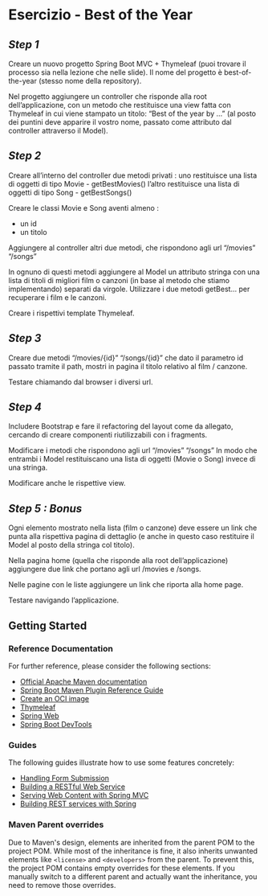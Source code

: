 # Esercizio - Best of the Year

## *Step 1*
Creare un nuovo progetto Spring Boot MVC + Thymeleaf (puoi trovare il processo sia nella lezione che nelle slide). Il nome del progetto è best-of-the-year (stesso nome della repository).

Nel progetto aggiungere un controller che risponde alla root dell’applicazione, con un metodo che restituisce una view fatta con Thymeleaf in cui viene stampato un titolo: “Best of the year by …” (al posto dei puntini deve apparire il vostro nome, passato come attributo dal controller attraverso il Model).
## *Step 2*
Creare all’interno del controller due metodi privati :
uno restituisce una lista di oggetti di tipo Movie - getBestMovies()
l’altro restituisce una lista di oggetti di tipo Song - getBestSongs()

Creare le classi Movie e Song aventi almeno :
- un id
- un titolo

Aggiungere al controller altri due metodi, che rispondono agli url
“/movies”
“/songs”

In ognuno di questi metodi aggiungere al Model un attributo stringa con una lista di titoli di migliori film o canzoni (in base al metodo che stiamo implementando) separati da virgole. Utilizzare i due metodi getBest… per recuperare i film e le canzoni.

Creare i rispettivi template Thymeleaf.

## *Step 3*
Creare due metodi
“/movies/{id}”
“/songs/{id}” che dato il parametro id passato tramite il path, mostri in pagina il titolo relativo al film / canzone.

Testare chiamando dal browser i diversi url.
## *Step 4*
Includere Bootstrap e fare il refactoring del layout come da allegato, cercando di creare componenti riutilizzabili con i fragments.

Modificare i metodi che rispondono agli url
“/movies”
“/songs”
In modo che entrambi i Model restituiscano una lista di oggetti (Movie o Song) invece di una stringa. 

Modificare anche le rispettive view.
## *Step 5 : Bonus*
Ogni elemento mostrato nella lista (film o canzone) deve essere un link che punta alla rispettiva pagina di dettaglio (e anche in questo caso restituire il Model al posto della stringa col titolo).

Nella pagina home (quella che risponde alla root dell’applicazione) aggiungere due link che portano agli url /movies e /songs.

Nelle pagine con le liste aggiungere un link che riporta alla home page.

Testare navigando l’applicazione.
## Getting Started

### Reference Documentation
For further reference, please consider the following sections:

* [Official Apache Maven documentation](https://maven.apache.org/guides/index.html)
* [Spring Boot Maven Plugin Reference Guide](https://docs.spring.io/spring-boot/3.5.4/maven-plugin)
* [Create an OCI image](https://docs.spring.io/spring-boot/3.5.4/maven-plugin/build-image.html)
* [Thymeleaf](https://docs.spring.io/spring-boot/3.5.4/reference/web/servlet.html#web.servlet.spring-mvc.template-engines)
* [Spring Web](https://docs.spring.io/spring-boot/3.5.4/reference/web/servlet.html)
* [Spring Boot DevTools](https://docs.spring.io/spring-boot/3.5.4/reference/using/devtools.html)

### Guides
The following guides illustrate how to use some features concretely:

* [Handling Form Submission](https://spring.io/guides/gs/handling-form-submission/)
* [Building a RESTful Web Service](https://spring.io/guides/gs/rest-service/)
* [Serving Web Content with Spring MVC](https://spring.io/guides/gs/serving-web-content/)
* [Building REST services with Spring](https://spring.io/guides/tutorials/rest/)

### Maven Parent overrides

Due to Maven's design, elements are inherited from the parent POM to the project POM.
While most of the inheritance is fine, it also inherits unwanted elements like `<license>` and `<developers>` from the parent.
To prevent this, the project POM contains empty overrides for these elements.
If you manually switch to a different parent and actually want the inheritance, you need to remove those overrides.

